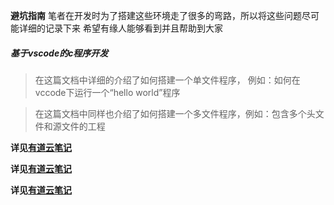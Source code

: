 **避坑指南**
笔者在开发时为了搭建这些环境走了很多的弯路，所以将这些问题尽可能详细的记录下来
希望有缘人能够看到并且帮助到大家

##### 基于vscode的c程序开发
> 在这篇文档中详细的介绍了如何搭建一个单文件程序，
例如：如何在vccode下运行一个“hello world”程序

> 在这篇文档中同样也介绍了如何搭建一个多文件程序，例如：包含多个头文件和源文件的工程

**详见[有道云笔记](https://note.youdao.com/s/CisHoFe)**

**详见[有道云笔记](https://note.youdao.com/s/CisHoFe)**

**详见[有道云笔记](https://note.youdao.com/s/CisHoFe)**



